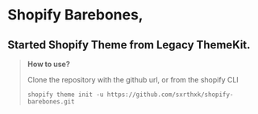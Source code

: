 # Shopify Barebones,

## Started Shopify Theme from Legacy ThemeKit.

> **How to use?**
> 
> Clone the repository with the github url, or from the shopify CLI
> 
> ` shopify theme init -u https://github.com/sxrthxk/shopify-barebones.git `
>
>

